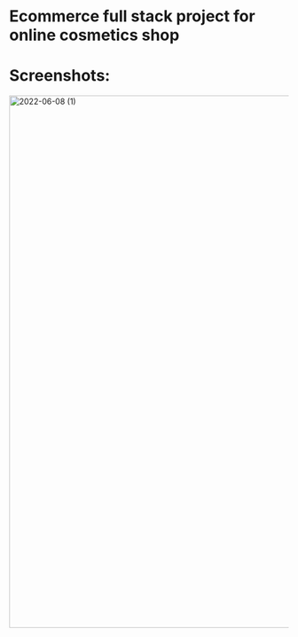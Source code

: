 # Ecommerce full stack project for online cosmetics shop
# Screenshots:
<img width="960" alt="2022-06-08 (1)" src="https://user-images.githubusercontent.com/89197019/208364964-a48649ee-8faf-4239-b4e5-7196159e9b48.png">
